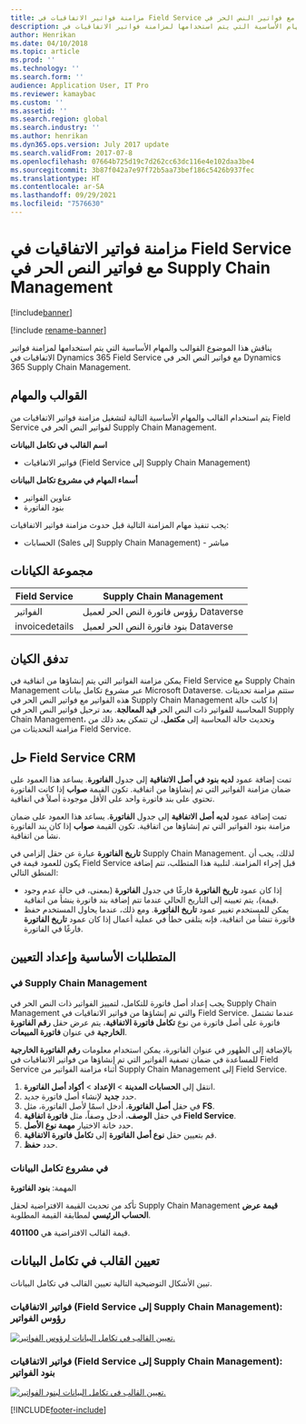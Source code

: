 ```yaml
---
title: مزامنة فواتير الاتفاقيات في Field Service مع فواتير النص الحر في Supply Chain Management
description: يناقش هذا الموضوع القوالب والمهام الأساسية التي يتم استخدامها لمزامنة فواتير الاتفاقيات في Dynamics 365 Field Service مع فواتير النص الحر في Dynamics 365 Supply Chain Management.
author: Henrikan
ms.date: 04/10/2018
ms.topic: article
ms.prod: ''
ms.technology: ''
ms.search.form: ''
audience: Application User, IT Pro
ms.reviewer: kamaybac
ms.custom: ''
ms.assetid: ''
ms.search.region: global
ms.search.industry: ''
ms.author: henrikan
ms.dyn365.ops.version: July 2017 update
ms.search.validFrom: 2017-07-8
ms.openlocfilehash: 07664b725d19c7d262cc63dc116e4e102daa3be4
ms.sourcegitcommit: 3b87f042a7e97f72b5aa73bef186c5426b937fec
ms.translationtype: HT
ms.contentlocale: ar-SA
ms.lasthandoff: 09/29/2021
ms.locfileid: "7576630"
---
```

# <a name="synchronize-agreement-invoices-in-field-service-to-free-text-invoices-in-supply-chain-management"></a>مزامنة فواتير الاتفاقيات في Field Service مع فواتير النص الحر في Supply Chain Management

[!include[banner](../includes/banner.md)]

[!include [rename-banner](~/includes/cc-data-platform-banner.md)]

يناقش هذا الموضوع القوالب والمهام الأساسية التي يتم استخدامها لمزامنة فواتير الاتفاقيات في Dynamics 365 Field Service مع فواتير النص الحر في Dynamics 365 Supply Chain Management.

## <a name="templates-and-tasks"></a>القوالب والمهام

يتم استخدام القالب والمهام الأساسية التالية لتشغيل مزامنة فواتير الاتفاقيات من Field Service لفواتير النص الحر في Supply Chain Management.

**اسم القالب في تكامل البيانات**

- فواتير الاتفاقيات (Field Service إلى Supply Chain Management)

**أسماء المهام في مشروع تكامل البيانات**

- عناوين الفواتير
- بنود الفاتورة

يجب تنفيذ مهام المزامنة التالية قبل حدوث مزامنة فواتير الاتفاقيات:

- الحسابات (Sales إلى Supply Chain Management) - مباشر

## <a name="entity-set"></a>مجموعة الكيانات

| Field Service  | Supply Chain Management                 |
|----------------|----------------------------------------|
| الفواتير       | رؤوس فاتورة النص الحر لعميل Dataverse |
| invoicedetails | بنود فاتورة النص الحر لعميل Dataverse   |

## <a name="entity-flow"></a>تدفق الكيان

يمكن مزامنة الفواتير التي يتم إنشاؤها من اتفاقية في Field Service مع Supply Chain Management عبر مشروع تكامل بيانات Microsoft Dataverse. ستتم مزامنة تحديثات هذه الفواتير مع فواتير النص الحر في Supply Chain Management إذا كانت حالة المحاسبة للفواتير ذات النص الحر **قيد المعالجة**. بعد ترحيل فواتير النص الحر في Supply Chain Management، وتحديث حالة المحاسبة إلى **مكتمل**، لن تتمكن بعد ذلك من مزامنة التحديثات من Field Service.

## <a name="field-service-crm-solution"></a>حل Field Service CRM

تمت إضافة عمود **لديه بنود في أصل الاتفاقية** إلى جدول **الفاتورة**. يساعد هذا العمود على ضمان مزامنة الفواتير التي تم إنشاؤها من اتفاقية. تكون القيمة **صواب** إذا كانت الفاتورة تحتوي على بند فاتورة واحد على الأقل موجودة أصلاً في اتفاقية.

تمت إضافة عمود **لديه أصل الاتفاقية** إلى جدول **الفاتورة**. يساعد هذا العمود على ضمان مزامنة بنود الفواتير التي تم إنشاؤها من اتفاقية. تكون القيمة **صواب** إذا كان بند الفاتورة نشأ من اتفاقية.

**تاريخ الفاتورة** عبارة عن حقل إلزامي في Supply Chain Management. لذلك، يجب أن يكون للعمود قيمة في Field Service قبل إجراء المزامنة. لتلبية هذا المتطلب، تتم إضافة المنطق التالي:

- إذا كان عمود **تاريخ الفاتورة** فارغًا في جدول **الفاتورة** (بمعنى، في حالة عدم وجود قيمة)، يتم تعيينه إلى التاريخ الحالي عندما تتم إضافة بند فاتورة ينشأ من اتفاقية.
- يمكن للمستخدم تغيير عمود **تاريخ الفاتورة**. ومع ذلك، عندما يحاول المستخدم حفظ فاتورة تنشأ من اتفاقية، فإنه يتلقى خطأ في عملية أعمال إذا كان عمود **تاريخ الفاتورة** فارغًا في الفاتورة.

## <a name="prerequisites-and-mapping-setup"></a>المتطلبات الأساسية وإعداد التعيين

### <a name="in-supply-chain-management"></a>في Supply Chain Management

يجب إعداد أصل فاتورة للتكامل، لتمييز الفواتير ذات النص الحر في Supply Chain Management والتي تم إنشاؤها من فواتير الاتفاقيات في Field Service. عندما تشتمل فاتورة على أصل فاتورة من نوع **تكامل فاتورة الاتفاقية**، يتم عرض حقل **رقم الفاتورة الخارجية** في عنوان **فاتورة المبيعات**.

بالإضافة إلى الظهور في عنوان الفاتورة، يمكن استخدام معلومات **رقم الفاتورة الخارجية** للمساعدة في ضمان تصفية الفواتير التي تم إنشاؤها من فواتير الاتفاقيات في Field Service أثناء مزامنة الفواتير من Supply Chain Management إلى Field Service.

1. انتقل إلى **الحسابات المدينة** \> **الإعداد** \> **أكواد أصل الفاتورة**.
2. حدد **جديد** لإنشاء أصل فاتورة جديد.
3. في حقل **أصل الفاتورة**، أدخل اسمًا لأصل الفاتورة، مثل **FS**.
4. في حقل **الوصف**، أدخل وصفاً، مثل **فاتورة اتفاقية Field Service**.
5. حدد خانة الاختيار **مهمة نوع الأصل**.
6. قم بتعيين حقل **نوع أصل الفاتورة** إلى **تكامل فاتورة الاتفاقية**.
7. حدد **حفظ**.

### <a name="in-the-data-integration-project"></a>في مشروع تكامل البيانات

المهمة: **بنود الفاتورة**  

تأكد من تحديث القيمة الافتراضية لحقل Supply Chain Management **قيمة عرض الحساب الرئيسي** لمطابقة القيمة المطلوبة.

قيمة القالب الافتراضية هي **401100**.

## <a name="template-mapping-in-data-integration"></a>تعيين القالب في تكامل البيانات

تبين الأشكال التوضيحية التالية تعيين القالب في تكامل البيانات.

### <a name="agreement-invoices-field-service-to-supply-chain-management-invoice-headers"></a>فواتير الاتفاقيات (Field Service إلى Supply Chain Management): رؤوس الفواتير

[![تعيين القالب في تكامل البيانات لرؤوس الفواتير.](./media/FSFreeTextInvoice1.png)](./media/FSFreeTextInvoice1.png)

### <a name="agreement-invoices-field-service-to-supply-chain-management-invoice-lines"></a>فواتير الاتفاقيات (Field Service إلى Supply Chain Management): بنود الفواتير

[![تعيين القالب في تكامل البيانات لبنود الفواتير.](./media/FSFreeTextInvoice2.png)](./media/FSFreeTextInvoice2.png)


[!INCLUDE[footer-include](../../includes/footer-banner.md)]
